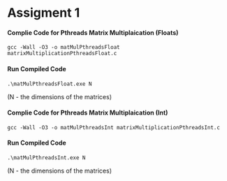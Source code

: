# Assigment 1

#### Complie Code for Pthreads Matrix Multiplaication (Floats)
```gcc -Wall -O3 -o matMulPthreadsFloat matrixMultiplicationPthreadsFloat.c```

#### Run Compiled Code
```.\matMulPthreadsFloat.exe N``` 

(N - the dimensions of the matrices)

#### Complie Code for Pthreads Matrix Multiplaication (Int)
```gcc -Wall -O3 -o matMulPthreadsInt matrixMultiplicationPthreadsInt.c```

#### Run Compiled Code
```.\matMulPthreadsInt.exe N```

(N - the dimensions of the matrices)